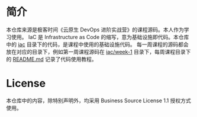 # 简介

本仓库来源是极客时间《云原生 DevOps 进阶实战营》的课程源码。本人作为学习使用。
IaC 是 Infrastructure as Code 的缩写，意为基础设施即代码。本仓库中的 [iac](https://github.com/devops-advanced-camp/code/tree/main/iac) 目录下的代码，是课程中使用的基础设施代码。
每一周课程的源码都会放在对应的目录下，例如第一周课程源码在 [iac/week-1](https://github.com/devops-advanced-camp/code/tree/main/iac/week-1/devops-overview) 目录下，每周课程目录下的 [README.md](https://github.com/devops-advanced-camp/code/blob/main/iac/week-1/devops-overview/README.md) 记录了代码使用教程。

# License

本仓库中的内容，除特别声明外，均采用 Business Source License 1.1 授权方式使用。
